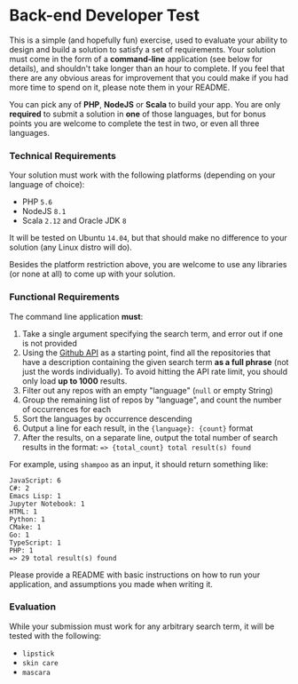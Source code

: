 # Back-end Developer Test

This is a simple (and hopefully fun) exercise, used to evaluate your ability to design and build a solution to satisfy a set of requirements. Your solution must come in the form of a **command-line** application (see below for details), and shouldn't take longer than an hour to complete. If you feel that there are any obvious areas for improvement that you could make if you had more time to spend on it, please note them in your README.

You can pick any of **PHP**, **NodeJS** or **Scala** to build your app. You are only **required** to submit a solution in **one** of those languages, but for bonus points you are welcome to complete the test in two, or even all three languages.


### Technical Requirements

Your solution must work with the following platforms (depending on your language of choice):

  * PHP `5.6`
  * NodeJS `8.1`
  * Scala `2.12` and Oracle JDK `8`

It will be tested on Ubuntu `14.04`, but that should make no difference to your solution (any Linux distro will do).

Besides the platform restriction above, you are welcome to use any libraries (or none at all) to come up with your solution.


### Functional Requirements

The command line application **must**:

  1. Take a single argument specifying the search term, and error out if one is not provided
  2. Using the [Github API](https://developer.github.com/v3/) as a starting point, find all the repositories that have a description containing the given search term **as a full phrase** (not just the words individually). To avoid hitting the API rate limit, you should only load **up to 1000** results.
  3. Filter out any repos with an empty "language" (`null` or empty String)
  4. Group the remaining list of repos by "language", and count the number of occurrences for each
  5. Sort the languages by occurrence descending
  6. Output a line for each result, in the `{language}: {count}` format
  7. After the results, on a separate line, output the total number of search results in the format: `=> {total_count} total result(s) found`

For example, using `shampoo` as an input, it should return something like:
```
JavaScript: 6
C#: 2
Emacs Lisp: 1
Jupyter Notebook: 1
HTML: 1
Python: 1
CMake: 1
Go: 1
TypeScript: 1
PHP: 1
=> 29 total result(s) found
```

Please provide a README with basic instructions on how to run your application, and assumptions you made when writing it.

### Evaluation

While your submission must work for any arbitrary search term, it will be tested with the following:

  * `lipstick`
  * `skin care`
  * `mascara`
  
